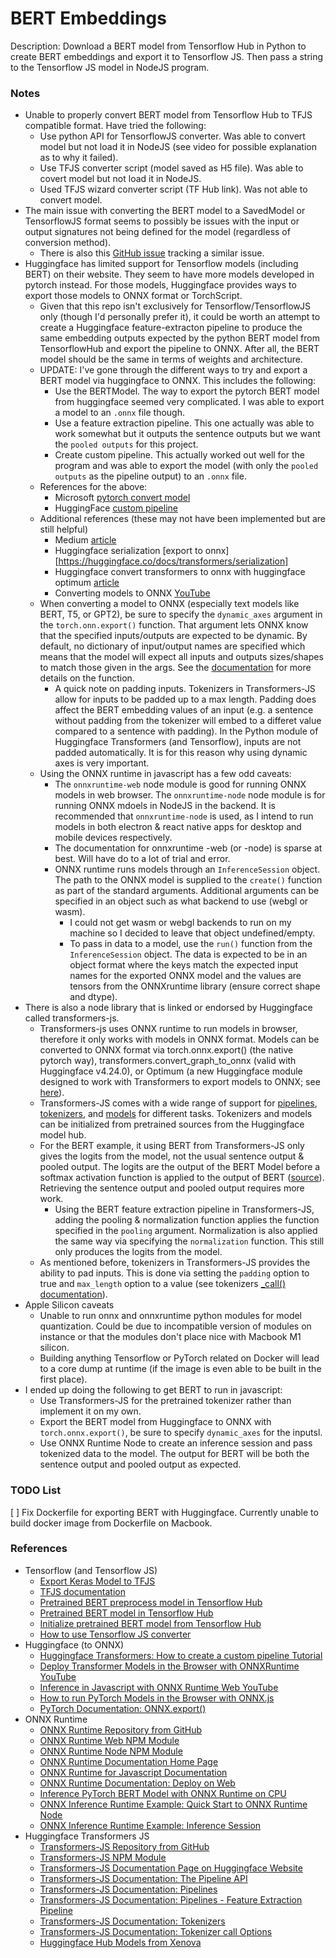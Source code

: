 # BERT Embeddings

Description: Download a BERT model from Tensorflow Hub in Python to create BERT embeddings and export it to Tensorflow JS. Then pass a string to the Tensorflow JS model in NodeJS program.


### Notes

 - Unable to properly convert BERT model from Tensorflow Hub to TFJS compatible format. Have tried the following: 
	 - Use python API for TensorflowJS converter. Was able to convert model but not load it in NodeJS (see video for possible explanation as to why it failed).
	 - Use TFJS converter script (model saved as H5 file). Was able to covert model but not load it in NodeJS.
	 - Used TFJS wizard converter script (TF Hub link). Was not able to convert model.
 - The main issue with converting the BERT model to a SavedModel or TensorflowJS format seems to possibly be issues with the input or output signatures not being defined for the model (regardless of conversion method).
	 - There is also this [GitHub issue](https://github.com/tensorflow/tfjs/issues/5734) tracking a similar issue.
 - Huggingface has limited support for Tensorflow models (including BERT) on their website. They seem to have more models developed in pytorch instead. For those models, Huggingface provides ways to export those models to ONNX format or TorchScript.
	 - Given that this repo isn't exclusively for Tensorflow/TensorflowJS only (though I'd personally prefer it), it could be worth an attempt to create a Huggingface feature-extracton pipeline to produce the same embedding outputs expected by the python BERT model from TensorflowHub and export the pipeline to ONNX. After all, the BERT model should be the same in terms of weights and architecture. 
	 - UPDATE: I've gone through the different ways to try and export a BERT model via huggingface to ONNX. This includes the following:
		 - Use the BERTModel. The way to export the pytorch BERT model from huggingface seemed very complicated. I was able to export a model to an `.onnx` file though. 
		 - Use a feature extraction pipeline. This one actually was able to work somewhat but it outputs the sentence outputs but we want the `pooled outputs` for this project.
		 - Create custom pipeline. This actually worked out well for the program and was able to export the model (with only the `pooled outputs` as the pipeline output) to an `.onnx` file.
	 - References for the above:
		 - Microsoft [pytorch convert model](https://learn.microsoft.com/en-us/windows/ai/windows-ml/tutorials/pytorch-convert-model)
		 - HuggingFace [custom pipeline](https://huggingface.co/docs/transformers/add_new_pipeline#share-your-pipeline-on-the-hub)
	 - Additional references (these may not have been implemented but are still helpful)
		 - Medium [article](https://towardsdatascience.com/nlp-transformers-pipelines-with-onnx-9b890d015723)
		 - Huggingface serialization [export to onnx][https://huggingface.co/docs/transformers/serialization]
		 - Huggingface convert transformers to onnx with huggingface optimum [article](https://huggingface.co/blog/convert-transformers-to-onnx)
		 - Converting models to ONNX [YouTube](https://www.youtube.com/watch?v=lRBsmnBE9ZA)
	 - When converting a model to ONNX (especially text models like BERT, T5, or GPT2), be sure to specify the `dynamic_axes` argument in the `torch.onn.export()` function. That argument lets ONNX know that the specified inputs/outputs are expected to be dynamic. By default, no dictionary of input/output names are specified which means that the model will expect all inputs and outputs sizes/shapes to match those given in the args. See the [documentation](https://pytorch.org/docs/stable/onnx.html#torch.onnx.export) for more details on the function.
		 - A quick note on padding inputs. Tokenizers in Transformers-JS allow for inputs to be padded up to a max length. Padding does affect the BERT embedding values of an input (e.g. a sentence without padding from the tokenizer will embed to a differet value compared to a sentence with padding). In the Python module of Huggingface Transformers (and Tensorflow), inputs are not padded automatically. It is for this reason why using dynamic axes is very important.
	 - Using the ONNX runtime in javascript has a few odd caveats:
		 - The `onnxruntime-web` node module is good for running ONNX models in web browser. The `onnxruntime-node` node module is for running ONNX mdoels in NodeJS in the backend. It is recommended that `onnxruntime-node` is used, as I intend to run models in both electron & react native apps for desktop and mobile devices respectively. 
		 - The documentation for onnxruntime -web (or -node) is sparse at best. Will have do to a lot of trial and error.
		 - ONNX runtime runs models through an `InferenceSession` object. The path to the ONNX model is supplied to the `create()` function as part of the standard arguments. Additional arguments can be specified in an object such as what backend to use (webgl or wasm). 
			 - I could not get wasm or webgl backends to run on my machine so I decided to leave that object undefined/empty.
			 - To pass in data to a model, use the `run()` function from the `InferenceSession` object. The data is expected to be in an object format where the keys match the expected input names for the exported ONNX model and the values are tensors from the ONNXruntime library (ensure correct shape and dtype).
 - There is also a node library that is linked or endorsed by Huggingface called transformers-js.
	 - Transformers-js uses ONNX runtime to run models in browser, therefore it only works with models in ONNX format. Models can be converted to ONNX format via torch.onnx.export() (the native pytorch way), transformers.convert_graph_to_onnx (valid with Huggingface v4.24.0), or Optimum (a new Huggingface module designed to work with Transformers to export models to ONNX; see [here](https://huggingface.co/blog/convert-transformers-to-onnx)).
	 - Transformers-JS comes with a wide range of support for [pipelines](https://huggingface.co/docs/transformers.js/pipelines), [tokenizers](https://huggingface.co/docs/transformers.js/api/tokenizers), and [models](https://huggingface.co/docs/transformers.js/api/models) for different tasks. Tokenizers and models can be initialized from pretrained sources from the Huggingface model hub.
	 - For the BERT example, it using BERT from Transformers-JS only gives the logits from the model, not the usual sentence output & pooled output. The logits are the output of the BERT Model before a softmax activation function is applied to the output of BERT ([source](https://towardsdatascience.com/how-to-use-bert-from-the-hugging-face-transformer-library-d373a22b0209)). Retrieving the sentence output and pooled output requires more work.
		 - Using the BERT feature extraction pipeline in Transformers-JS, adding the pooling & normalization function applies the function specified in the `pooling` argument. Normalization is also applied the same way via specifying the `normalization` function. This still only produces the logits from the model. 
	 - As mentioned before, tokenizers in Transformers-JS provides the ability to pad inputs. This is done via setting the `padding` option to true and `max_length` option to a value (see tokenizers [_call() documentation](https://huggingface.co/docs/transformers.js/api/tokenizers#pretrainedtokenizercalltext-options-codeobjectcode)).
 - Apple Silicon caveats
	 - Unable to run onnx and onnxruntime python modules for model quantization. Could be due to incompatible version of modules on instance or that the modules don't place nice with Macbook M1 silicon.
	 - Building anything Tensorflow or PyTorch related on Docker will lead to a core dump at runtime (if the image is even able to be built in the first place).
 - I ended up doing the following to get BERT to run in javascript:
	 - Use Transformers-JS for the pretrained tokenizer rather than implement it on my own.
	 - Export the BERT model from Huggingface to ONNX with `torch.onnx.export()`, be sure to specify `dynamic_axes` for the inputsl.
	 - Use ONNX Runtime Node to create an inference session and pass tokenized data to the model. The output for BERT will be both the sentence output and pooled output as expected.


### TODO List

 [ ] Fix Dockerfile for exporting BERT with Huggingface. Currently unable to build docker image from Dockerfile on Macbook.


### References

 - Tensorflow (and Tensorflow JS)
	 - [Export Keras Model to TFJS](https://www.tensorflow.org/js/tutorials/conversion/import_keras)
	 - [TFJS documentation](https://js.tensorflow.org/api/latest/)
	 - [Pretrained BERT preprocess model in Tensorflow Hub](https://tfhub.dev/tensorflow/bert_en_uncased_preprocess/3)
	 - [Pretrained BERT model in Tensorflow Hub](https://tfhub.dev/tensorflow/bert_en_uncased_L-12_H-768_A-12/3)
	 - [Initialize pretrained BERT model from Tensorflow Hub](https://github.com/dmmagdal/BERT_Database/blob/main/faiss_db/database_faiss.py)
	 - [How to use Tensorflow JS converter](https://www.youtube.com/watch?v=yWBM2-Rx47M&ab_channel=OhYicong)
 - Huggingface (to ONNX)
	 - [Huggingface Transformers: How to create a custom pipeline Tutorial](https://huggingface.co/docs/transformers/add_new_pipeline)
	 - [Deploy Transformer Models in the Browser with ONNXRuntime YouTube](https://www.youtube.com/watch?v=W_lUGPMW_Eg)
	 - [Inference in Javascript with ONNX Runtime Web YouTube](https://www.youtube.com/watch?v=vYzWrT3A7wQ&ab_channel=ONNXRuntime)
	 - [How to run PyTorch Models in the Browser with ONNX.js](https://www.youtube.com/watch?v=Vs730jsRgO8)
	 - [PyTorch Documentation: ONNX.export()](https://pytorch.org/docs/stable/onnx.html#torch.onnx.export)
 - ONNX Runtime
	 - [ONNX Runtime Repository from GitHub](https://github.com/microsoft/onnxruntime)
	 - [ONNX Runtime Web NPM Module](https://www.npmjs.com/package/onnxruntime-web)
	 - [ONNX Runtime Node NPM Module](https://www.npmjs.com/package/onnxruntime-node)
	 - [ONNX Runtime Documentation Home Page](https://onnxruntime.ai/docs/)
	 - [ONNX Runtime for Javascript Documentation](https://onnxruntime.ai/docs/get-started/with-javascript.html)
	 - [ONNX Runtime Documentation: Deploy on Web](https://onnxruntime.ai/docs/tutorials/web/)
	 - [Inference PyTorch BERT Model with ONNX Runtime on CPU](https://github.com/microsoft/onnxruntime/blob/main/onnxruntime/python/tools/transformers/notebooks/PyTorch_Bert-Squad_OnnxRuntime_CPU.ipynb)
	 - [ONNX Inference Runtime Example: Quick Start to ONNX Runtime Node](https://github.com/microsoft/onnxruntime-inference-examples/blob/main/js/quick-start_onnxruntime-node/index.js)
	 - [ONNX Inference Runtime Example: Inference Session](https://github.com/microsoft/onnxruntime-inference-examples/blob/main/js/api-usage_inference-session/inference-session-run.js)
 - Huggingface Transformers JS
	 - [Transformers-JS Repository from GitHub](https://github.com/xenova/transformers.js)
	 - [Transformers-JS NPM Module](https://www.npmjs.com/package/@xenova/transformers)
	 - [Transformers-JS Documentation Page on Huggingface Website](https://huggingface.co/docs/transformers.js/index)
	 - [Transformers-JS Documentation: The Pipeline API](https://huggingface.co/docs/transformers.js/pipelines)
	 - [Transformers-JS Documentation: Pipelines](https://huggingface.co/docs/transformers.js/api/pipelines)
	 - [Transformers-JS Documentation: Pipelines - Feature Extraction Pipeline](https://huggingface.co/docs/transformers.js/api/pipelines#pipelinesfeatureextractionpipeline-codepipelinecode)
	 - [Transformers-JS Documentation: Tokenizers](https://huggingface.co/docs/transformers.js/api/tokenizers)
	 - [Transformers-JS Documentation: Tokenizer call Options](https://huggingface.co/docs/transformers.js/api/tokenizers#pretrainedtokenizercalltext-options-codeobjectcode)
	 - [Huggingface Hub Models from Xenova](https://huggingface.co/models?sort=downloads&search=xenova)
